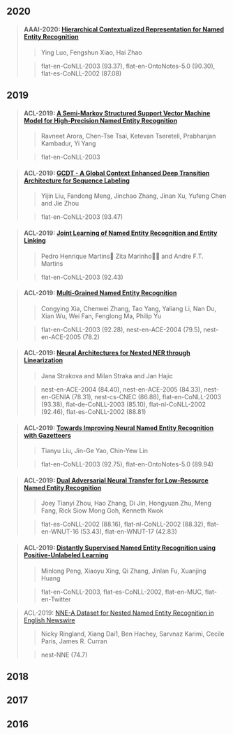 ## 2020
> #### AAAI-2020: [Hierarchical Contextualized Representation for Named Entity Recognition](paper/%5BAAAI%202020%5D%20Hierarchical%20Contextualized%20Representation%20for%20Named%20Entity%20Recognition.pdf)
>> Ying Luo, Fengshun Xiao, Hai Zhao
>
>> flat-en-CoNLL-2003 (93.37), flat-en-OntoNotes-5.0 (90.30), flat-es-CoNLL-2002 (87.08)

## 2019
> #### ACL-2019: [A Semi-Markov Structured Support Vector Machine Model for High-Precision Named Entity Recognition](paper/%5BACL%202019%5D%20A%20Semi-Markov%20Structured%20Support%20Vector%20Machine%20Model%20for%20High-Precision%20Named%20Entity%20Recognition.pdf)
>> Ravneet Arora, Chen-Tse Tsai, Ketevan Tsereteli, Prabhanjan Kambadur, Yi Yang
>
>> flat-en-CoNLL-2003

> #### ACL-2019: [GCDT - A Global Context Enhanced Deep Transition Architecture for Sequence Labeling](paper/%5BACL%202019%5D%20GCDT-%20A%20Global%20Context%20Enhanced%20Deep%20Transition%20Architecture%20for%20Sequence%20Labeling.pdf)
>> Yijin Liu, Fandong Meng, Jinchao Zhang, Jinan Xu, Yufeng Chen and Jie Zhou
>
>> flat-en-CoNLL-2003 (93.47)

> #### ACL-2019: [Joint Learning of Named Entity Recognition and Entity Linking](paper/%5BACL%202019%5D%20Joint%20Learning%20of%20Named%20Entity%20Recognition%20and%20Entity%20Linking.pdf)
>> Pedro Henrique Martins􏱁 Zita Marinho􏰿􏱂 and Andre F.T. Martins 
>
>> flat-en-CoNLL-2003 (92.43)

> #### ACL-2019: [Multi-Grained Named Entity Recognition](paper/%5BACL%202019%5D%20Multi-Grained%20Named%20Entity%20Recognition.pdf)
>> Congying Xia, Chenwei Zhang, Tao Yang, Yaliang Li, Nan Du, Xian Wu, Wei Fan, Fenglong Ma, Philip Yu
>
>> flat-en-CoNLL-2003 (92.28), nest-en-ACE-2004 (79.5), nest-en-ACE-2005 (78.2)

> #### ACL-2019: [Neural Architectures for Nested NER through Linearization](paper/%5BACL%202019%5D%20Neural%20Architectures%20for%20Nested%20NER%20through%20Linearization.pdf)
>> Jana Strakova and Milan Straka and Jan Hajic
>
>> nest-en-ACE-2004 (84.40), nest-en-ACE-2005 (84.33), nest-en-GENIA (78.31), nest-cs-CNEC (86.88), flat-en-CoNLL-2003 (93.38), flat-de-CoNLL-2003 (85.10), flat-nl-CoNLL-2002 (92.46), flat-es-CoNLL-2002 (88.81)

> #### ACL-2019: [Towards Improving Neural Named Entity Recognition with Gazetteers](paper/%5BACL%202019%5D%20Towards%20Improving%20Neural%20Named%20Entity%20Recognition%20with%20Gazetteers.pdf)
>> Tianyu Liu, Jin-Ge Yao, Chin-Yew Lin
>
>> flat-en-CoNLL-2003 (92.75), flat-en-OntoNotes-5.0 (89.94)

> #### ACL-2019: [Dual Adversarial Neural Transfer for Low-Resource Named Entity Recognition](paper/%5BACL%202019%5D%20Dual%20Adversarial%20Neural%20Transfer%20for%20Low-Resource%20Named%20Entity%20Recognition.pdf)
>> Joey Tianyi Zhou, Hao Zhang, Di Jin, Hongyuan Zhu, Meng Fang, Rick Siow Mong Goh, Kenneth Kwok
>
>> flat-es-CoNLL-2002 (88.16), flat-nl-CoNLL-2002 (88.32), flat-en-WNUT-16 (53.43), flat-en-WNUT-17 (42.83)

> #### ACL-2019: [Distantly Supervised Named Entity Recognition using Positive-Unlabeled Learning](paper/%5BACL%202019%5D%20Distantly%20Supervised%20Named%20Entity%20Recognition%20using%20Positive-Unlabeled%20Learning.pdf)
>> Minlong Peng, Xiaoyu Xing, Qi Zhang, Jinlan Fu, Xuanjing Huang
>
>> flat-en-CoNLL-2003, flat-es-CoNLL-2002, flat-en-MUC, flat-en-Twitter

> ACL-2019: [NNE-A Dataset for Nested Named Entity Recognition in English Newswire](dataset/%5BACL%202019%5D%20NNE-%20A%20Dataset%20for%20Nested%20Named%20Entity%20Recognition%20in%20English%20Newswire.pdf)
>> Nicky Ringland, Xiang Dai1, Ben Hachey, Sarvnaz Karimi, Cecile Paris, James R. Curran
>
>> nest-NNE (74.7)

## 2018

## 2017

## 2016